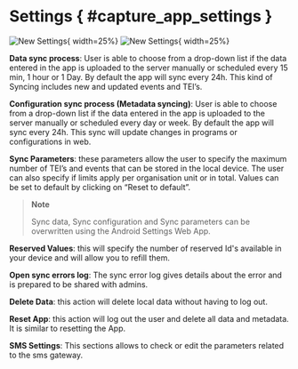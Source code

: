 # Settings { #capture_app_settings }

![New Settings](resources/images/capture-app-image17.jpg){  width=25%}
![New Settings](resources/images/capture-app-image85.jpg){  width=25%}
<!-- PALD: I don't think the next image adds to the manual ![](resources/images/image29.png){ width=35%} -->

**Data sync process**:  User is able to choose from a drop-down list if the data entered in the app is uploaded to the server manually or scheduled every 15 min, 1 hour or 1 Day. By default the app will sync every 24h. This kind of Syncing includes new and updated events and TEI’s.

**Configuration sync process (Metadata syncing)**: User is able to choose from a drop-down list  if the data entered in the app is uploaded to the server manually or scheduled every day or week. By default the app will sync every 24h.  This sync will update changes in programs or configurations in web.

**Sync Parameters**: these parameters allow the user to specify the maximum number of TEI’s and events that can be stored in the local device. The user can also specify if limits apply per organisation unit or in total. Values can be set to default by clicking on “Reset to default”.

> **Note** 
>
> Sync data, Sync configuration and Sync parameters  can be overwritten using  the Android Settings Web App.
>
>

**Reserved Values**: this will specify the number of reserved Id's available in your device and will allow you to refill them.

**Open sync errors log**: The sync error log gives details about the error and is prepared to be shared with admins.

**Delete Data**: this action will delete local data without having to log out.

**Reset App**: this action will log out the user and delete all data and metadata. It is similar to resetting the App.

**SMS Settings**: This sections allows to check or edit the parameters related to the sms gateway.
